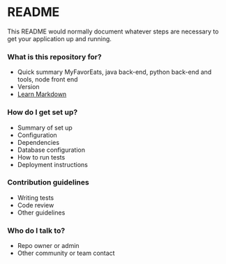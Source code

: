 # README #

This README would normally document whatever steps are necessary to get your application up and running.

### What is this repository for? ###

* Quick summary
	MyFavorEats, java back-end, python back-end and tools, node front end
* Version
* [Learn Markdown](https://bitbucket.org/tutorials/markdowndemo)

### How do I get set up? ###

* Summary of set up
* Configuration
* Dependencies
* Database configuration
* How to run tests
* Deployment instructions

### Contribution guidelines ###

* Writing tests
* Code review
* Other guidelines

### Who do I talk to? ###

* Repo owner or admin
* Other community or team contact